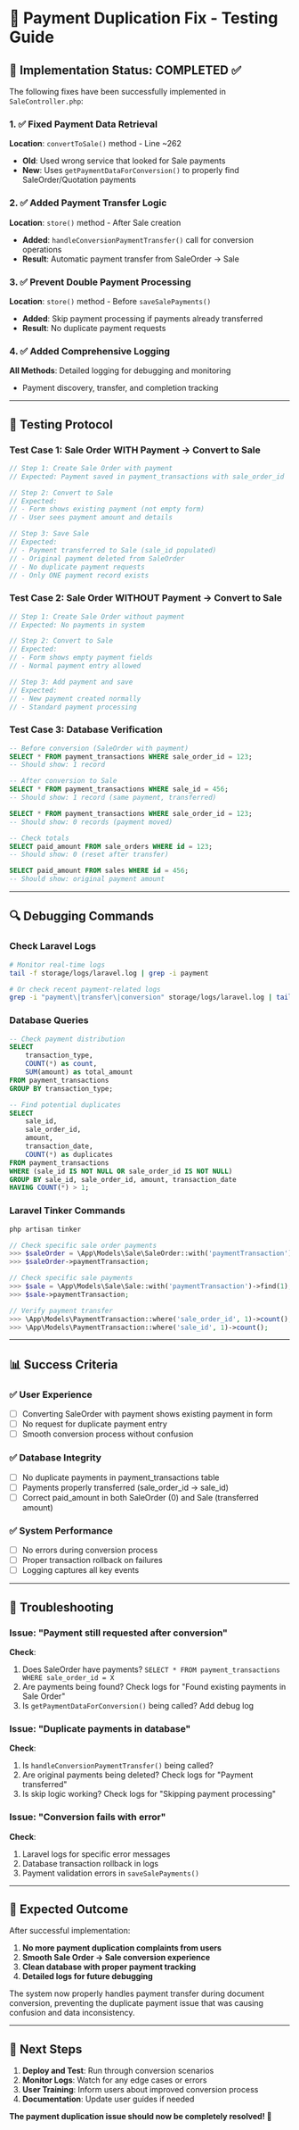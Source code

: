 # 🧪 Payment Duplication Fix - Testing Guide

## 🎯 **Implementation Status: COMPLETED ✅**

The following fixes have been successfully implemented in `SaleController.php`:

### 1. ✅ Fixed Payment Data Retrieval 
**Location**: `convertToSale()` method - Line ~262
- **Old**: Used wrong service that looked for Sale payments
- **New**: Uses `getPaymentDataForConversion()` to properly find SaleOrder/Quotation payments

### 2. ✅ Added Payment Transfer Logic
**Location**: `store()` method - After Sale creation
- **Added**: `handleConversionPaymentTransfer()` call for conversion operations
- **Result**: Automatic payment transfer from SaleOrder → Sale

### 3. ✅ Prevent Double Payment Processing
**Location**: `store()` method - Before `saveSalePayments()`
- **Added**: Skip payment processing if payments already transferred
- **Result**: No duplicate payment requests

### 4. ✅ Added Comprehensive Logging
**All Methods**: Detailed logging for debugging and monitoring
- Payment discovery, transfer, and completion tracking

---

## 🧪 **Testing Protocol**

### Test Case 1: Sale Order WITH Payment → Convert to Sale
```php
// Step 1: Create Sale Order with payment
// Expected: Payment saved in payment_transactions with sale_order_id

// Step 2: Convert to Sale 
// Expected: 
// - Form shows existing payment (not empty form)
// - User sees payment amount and details

// Step 3: Save Sale
// Expected:
// - Payment transferred to Sale (sale_id populated)
// - Original payment deleted from SaleOrder
// - No duplicate payment requests
// - Only ONE payment record exists
```

### Test Case 2: Sale Order WITHOUT Payment → Convert to Sale
```php
// Step 1: Create Sale Order without payment
// Expected: No payments in system

// Step 2: Convert to Sale
// Expected:
// - Form shows empty payment fields
// - Normal payment entry allowed

// Step 3: Add payment and save
// Expected:
// - New payment created normally
// - Standard payment processing
```

### Test Case 3: Database Verification
```sql
-- Before conversion (SaleOrder with payment)
SELECT * FROM payment_transactions WHERE sale_order_id = 123;
-- Should show: 1 record

-- After conversion to Sale
SELECT * FROM payment_transactions WHERE sale_id = 456;  
-- Should show: 1 record (same payment, transferred)

SELECT * FROM payment_transactions WHERE sale_order_id = 123;
-- Should show: 0 records (payment moved)

-- Check totals
SELECT paid_amount FROM sale_orders WHERE id = 123;
-- Should show: 0 (reset after transfer)

SELECT paid_amount FROM sales WHERE id = 456;
-- Should show: original payment amount
```

---

## 🔍 **Debugging Commands**

### Check Laravel Logs
```bash
# Monitor real-time logs
tail -f storage/logs/laravel.log | grep -i payment

# Or check recent payment-related logs
grep -i "payment\|transfer\|conversion" storage/logs/laravel.log | tail -20
```

### Database Queries
```sql
-- Check payment distribution
SELECT 
    transaction_type,
    COUNT(*) as count,
    SUM(amount) as total_amount
FROM payment_transactions 
GROUP BY transaction_type;

-- Find potential duplicates
SELECT 
    sale_id,
    sale_order_id,
    amount,
    transaction_date,
    COUNT(*) as duplicates
FROM payment_transactions 
WHERE (sale_id IS NOT NULL OR sale_order_id IS NOT NULL)
GROUP BY sale_id, sale_order_id, amount, transaction_date
HAVING COUNT(*) > 1;
```

### Laravel Tinker Commands
```php
php artisan tinker

// Check specific sale order payments
>>> $saleOrder = \App\Models\Sale\SaleOrder::with('paymentTransaction')->find(1);
>>> $saleOrder->paymentTransaction;

// Check specific sale payments  
>>> $sale = \App\Models\Sale\Sale::with('paymentTransaction')->find(1);
>>> $sale->paymentTransaction;

// Verify payment transfer
>>> \App\Models\PaymentTransaction::where('sale_order_id', 1)->count();
>>> \App\Models\PaymentTransaction::where('sale_id', 1)->count();
```

---

## 📊 **Success Criteria**

### ✅ User Experience
- [ ] Converting SaleOrder with payment shows existing payment in form
- [ ] No request for duplicate payment entry
- [ ] Smooth conversion process without confusion

### ✅ Database Integrity  
- [ ] No duplicate payments in payment_transactions table
- [ ] Payments properly transferred (sale_order_id → sale_id)
- [ ] Correct paid_amount in both SaleOrder (0) and Sale (transferred amount)

### ✅ System Performance
- [ ] No errors during conversion process
- [ ] Proper transaction rollback on failures
- [ ] Logging captures all key events

---

## 🚨 **Troubleshooting**

### Issue: "Payment still requested after conversion"
**Check**: 
1. Does SaleOrder have payments? `SELECT * FROM payment_transactions WHERE sale_order_id = X`
2. Are payments being found? Check logs for "Found existing payments in Sale Order"
3. Is `getPaymentDataForConversion()` being called? Add debug log

### Issue: "Duplicate payments in database"
**Check**:
1. Is `handleConversionPaymentTransfer()` being called?
2. Are original payments being deleted? Check logs for "Payment transferred" 
3. Is skip logic working? Check logs for "Skipping payment processing"

### Issue: "Conversion fails with error"
**Check**:
1. Laravel logs for specific error messages
2. Database transaction rollback in logs  
3. Payment validation errors in `saveSalePayments()`

---

## 🎉 **Expected Outcome**

After successful implementation:

1. **No more payment duplication complaints from users**
2. **Smooth Sale Order → Sale conversion experience** 
3. **Clean database with proper payment tracking**
4. **Detailed logs for future debugging**

The system now properly handles payment transfer during document conversion, preventing the duplicate payment issue that was causing confusion and data inconsistency.

---

## 📝 **Next Steps**

1. **Deploy and Test**: Run through conversion scenarios
2. **Monitor Logs**: Watch for any edge cases or errors
3. **User Training**: Inform users about improved conversion process
4. **Documentation**: Update user guides if needed

**The payment duplication issue should now be completely resolved! 🎯**
